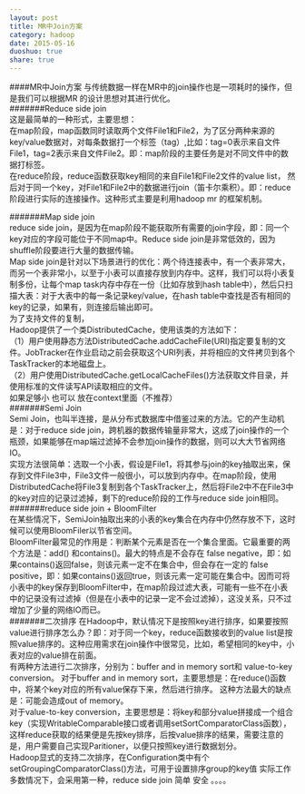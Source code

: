 ```yaml
---
layout: post
title: MR中Join方案
category: hadoop
date: 2015-05-16
duoshuo: true
share: true
---
```

####MR中Join方案
与传统数据一样在MR中的join操作也是一项耗时的操作，但是我们可以根据MR 的设计思想对其进行优化。  
#######Reduce side join  
这是最简单的一种形式，主要思想：  
在map阶段，map函数同时读取两个文件File1和File2，为了区分两种来源的key/value数据对，对每条数据打一个标签（tag）,比如：tag=0表示来自文件File1，tag=2表示来自文件File2。即：map阶段的主要任务是对不同文件中的数据打标签。  
在reduce阶段，reduce函数获取key相同的来自File1和File2文件的value list， 然后对于同一个key，对File1和File2中的数据进行join（笛卡尔乘积）。即：reduce阶段进行实际的连接操作。这种形式主要是利用hadoop mr 的框架机制。  

#######Map side join  
reduce side join，是因为在map阶段不能获取所有需要的join字段，即：同一个key对应的字段可能位于不同map中。Reduce side join是非常低效的，因为shuffle阶段要进行大量的数据传输。  
Map side join是针对以下场景进行的优化：两个待连接表中，有一个表非常大，而另一个表非常小，以至于小表可以直接存放到内存中。这样，我们可以将小表复制多份，让每个map task内存中存在一份（比如存放到hash table中），然后只扫描大表：对于大表中的每一条记录key/value，在hash table中查找是否有相同的key的记录，如果有，则连接后输出即可。  
为了支持文件的复制，  
Hadoop提供了一个类DistributedCache，使用该类的方法如下：  
（1）用户使用静态方法DistributedCache.addCacheFile(URI)指定要复制的文件。JobTracker在作业启动之前会获取这个URI列表，并将相应的文件拷贝到各个TaskTracker的本地磁盘上。  
（2）用户使用DistributedCache.getLocalCacheFiles()方法获取文件目录，并使用标准的文件读写API读取相应的文件。  
如果足够小 也可以 放在context里面（不推荐）  
#######Semi Join  
Semi Join，也叫半连接，是从分布式数据库中借鉴过来的方法。它的产生动机是：对于reduce side join，跨机器的数据传输量非常大，这成了join操作的一个瓶颈，如果能够在map端过滤掉不会参加join操作的数据，则可以大大节省网络IO。  
实现方法很简单：选取一个小表，假设是File1，将其参与join的key抽取出来，保存到文件File3中，File3文件一般很小，可以放到内存中。在map阶段，使用DistributedCache将File3复制到各个TaskTracker上，然后将File2中不在File3中的key对应的记录过滤掉，剩下的reduce阶段的工作与reduce side join相同。  
#######reduce side join + BloomFilter  
在某些情况下，SemiJoin抽取出来的小表的key集合在内存中仍然存放不下，这时候可以使用BloomFiler以节省空间。  
BloomFilter最常见的作用是：判断某个元素是否在一个集合里面。它最重要的两个方法是：add() 和contains()。最大的特点是不会存在 false negative，即：如果contains()返回false，则该元素一定不在集合中，但会存在一定的 false positive，即：如果contains()返回true，则该元素一定可能在集合中。因而可将小表中的key保存到BloomFilter中，在map阶段过滤大表，可能有一些不在小表中的记录没有过滤掉（但是在小表中的记录一定不会过滤掉），这没关系，只不过增加了少量的网络IO而已。  
#######二次排序
在Hadoop中，默认情况下是按照key进行排序，如果要按照value进行排序怎么办？即：对于同一个key，reduce函数接收到的value list是按照value排序的。这种应用需求在join操作中很常见，比如，希望相同的key中，小表对应的value排在前面。  
有两种方法进行二次排序，分别为：buffer and in memory sort和 value-to-key conversion。
对于buffer and in memory sort，主要思想是：在reduce()函数中，将某个key对应的所有value保存下来，然后进行排序。 这种方法最大的缺点是：可能会造成out of memory。  
对于value-to-key conversion，主要思想是：将key和部分value拼接成一个组合key（实现WritableComparable接口或者调用setSortComparatorClass函数），这样reduce获取的结果便是先按key排序，后按value排序的结果，需要注意的是，用户需要自己实现Paritioner，以便只按照key进行数据划分。  
Hadoop显式的支持二次排序，在Configuration类中有个setGroupingComparatorClass()方法，可用于设置排序group的key值
实际工作多数情况下，会采用第一种，reduce side join 简单 安全  。。。。  



